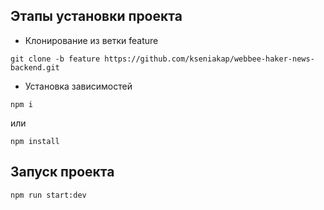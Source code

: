 ## Этапы установки проекта

- Клонирование из ветки feature

`git clone -b feature https://github.com/kseniakap/webbee-haker-news-backend.git`

- Установка зависимостей

`npm i`

или

`npm install`

## Запуск проекта

`npm run start:dev`
